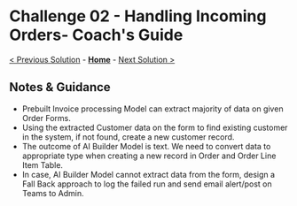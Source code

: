 # Challenge 02 - Handling Incoming Orders- Coach's Guide 

[< Previous Solution](./Solution-01.md) - **[Home](./README.md)** - [Next Solution >](./Solution-03.md)

## Notes & Guidance

- Prebuilt Invoice processing Model can extract majority of data on given Order Forms.
- Using the extracted Customer data on the form to find existing customer in the system, if not found, create a new customer record. 
- The outcome of AI Builder Model is text. We need to convert data to appropriate type when creating a new record in Order and Order Line Item Table.
- In case, AI Builder Model cannot extract data from the form, design a Fall Back approach to log the failed run and send email alert/post on Teams to Admin.
